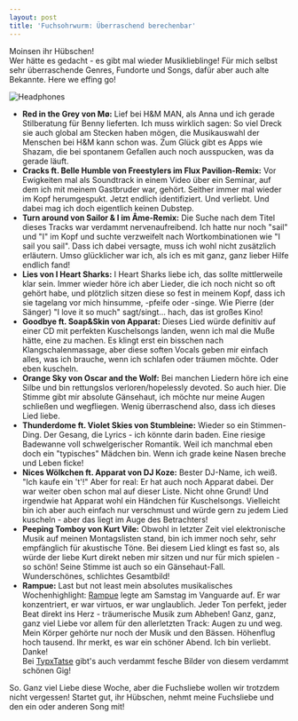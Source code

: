 ```yaml
---
layout: post
title: 'Fuchsohrwurm: Überraschend berechenbar'
---
```


Moinsen ihr Hübschen!  
Wer hätte es gedacht - es gibt mal wieder Musiklieblinge! Für mich selbst sehr überraschende Genres, Fundorte und Songs, dafür aber auch alte Bekannte. Here we effing go!  

![Headphones](https://farm6.staticflickr.com/5488/14106493585_40b72f8b13_c.jpg)  

* **Red in the Grey von Mø:** Lief bei H&M MAN, als Anna und ich gerade Stilberatung für Benny lieferten. Ich muss wirklich sagen: So viel Dreck sie auch global am Stecken haben mögen, die Musikauswahl der Menschen bei H&M kann schon was. Zum Glück gibt es Apps wie Shazam, die bei spontanem Gefallen auch noch ausspucken, was da gerade läuft. 
* **Cracks ft. Belle Humble von Freestylers im Flux Pavilion-Remix:** Vor Ewigkeiten mal als Soundtrack in einem Video über ein Seminar, auf dem ich mit meinem Gastbruder war, gehört. Seither immer mal wieder im Kopf herumgespukt. Jetzt endlich identifiziert. Und verliebt. Und dabei mag ich doch eigentlich keinen Dubstep.  
* **Turn around von Sailor & I im Âme-Remix:** Die Suche nach dem Titel dieses Tracks war verdammt nervenaufreibend. Ich hatte nur noch "sail" und "I" im Kopf und suchte verzweifelt nach Wortkombinationen wie "I sail you sail". Dass ich dabei versagte, muss ich wohl nicht zusätzlich erläutern. Umso glücklicher war ich, als ich es mit ganz, ganz lieber Hilfe endlich fand!   
* **Lies von I Heart Sharks:** I Heart Sharks liebe ich, das sollte mittlerweile klar sein. Immer wieder höre ich aber Lieder, die ich noch nicht so oft gehört habe, und plötzlich sitzen diese so fest in meinem Kopf, dass ich sie tagelang vor mich hinsumme, -pfeife oder -singe. Wie Pierre (der Sänger) "I love it so much" sagt/singt... hach, das ist großes Kino!  
* **Goodbye ft. Soap&Skin von Apparat:** Dieses Lied würde definitiv auf einer CD mit perfekten Kuschelsongs landen, wenn ich mal die Muße hätte, eine zu machen. Es klingt erst ein bisschen nach Klangschalenmassage, aber diese soften Vocals geben mir einfach alles, was ich brauche, wenn ich schlafen oder träumen möchte. Oder eben kuscheln.  
* **Orange Sky von Oscar and the Wolf:** Bei manchen Liedern höre ich eine Silbe und bin rettungslos verloren/hopelessly devoted. So auch hier. Die Stimme gibt mir absolute Gänsehaut, ich möchte nur meine Augen schließen und wegfliegen. Wenig überraschend also, dass ich dieses Lied liebe.   
* **Thunderdome ft. Violet Skies von Stumbleine:** Wieder so ein Stimmen-Ding. Der Gesang, die Lyrics - ich könnte darin baden. Eine riesige Badewanne voll schwelgerischer Romantik. Weil ich manchmal eben doch ein "typisches" Mädchen bin. Wenn ich grade keine Nasen breche und Leben ficke!  
* **Nices Wölkchen ft. Apparat von DJ Koze:** Bester DJ-Name, ich weiß. "Ich kaufe ein 't'!" Aber for real: Er hat auch noch Apparat dabei. Der war weiter oben schon mal auf dieser Liste. Nicht ohne Grund! Und irgendwie hat Apparat wohl ein Händchen für Kuschelsongs. Vielleicht bin ich aber auch einfach nur verschmust und würde gern zu jedem Lied kuscheln - aber das liegt im Auge des Betrachters!  
* **Peeping Tomboy von Kurt Vile:** Obwohl in letzter Zeit viel elektronische Musik auf meinen Montagslisten stand, bin ich immer noch sehr, sehr empfänglich für akustische Töne. Bei diesem Lied klingt es fast so, als würde der liebe Kurt direkt neben mir sitzen und nur für mich spielen - so schön! Seine Stimme ist auch so ein Gänsehaut-Fall. Wunderschönes, schlichtes Gesamtbild!  
* **Rampue:** Last but not least mein absolutes musikalisches Wochenhighlight: [Rampue](https://soundcloud.com/rampue) legte am Samstag im Vanguarde auf. Er war konzentriert, er war virtuos, er war unglaublich. Jeder Ton perfekt, jeder Beat direkt ins Herz - träumerische Musik zum Abheben! Ganz, ganz, ganz viel Liebe vor allem für den allerletzten Track: Augen zu und weg. Mein Körper gehörte nur noch der Musik und den Bässen. Höhenflug hoch tausend. Ihr merkt, es war ein schöner Abend. Ich bin verliebt. Danke!  
Bei [TypxTatse](https://www.facebook.com/photo.php?fbid=665488316821027&set=a.531366890233171.1073741828.529691840400676&type=1&theater) gibt's auch verdammt fesche Bilder von diesem verdammt schönen Gig!  

So. Ganz viel Liebe diese Woche, aber die Fuchsliebe wollen wir trotzdem nicht vergessen! Startet gut, ihr Hübschen, nehmt meine Fuchsliebe und den ein oder anderen Song mit!